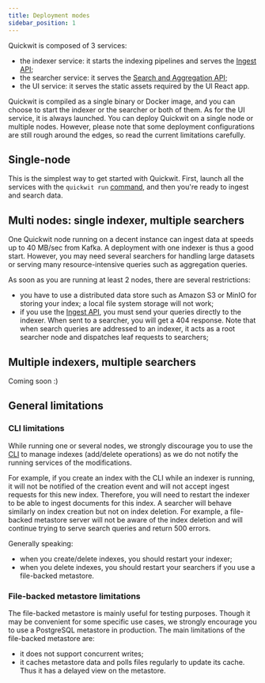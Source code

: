 ```yaml
---
title: Deployment modes
sidebar_position: 1
---
```


Quickwit is composed of 3 services:
- the indexer service: it starts the indexing pipelines and serves the [Ingest API](../reference/rest-api.md);
- the searcher service: it serves the [Search and Aggregation API](../reference/rest-api.md);
- the UI service: it serves the static assets required by the UI React app.

Quickwit is compiled as a single binary or Docker image, and you can choose to start the indexer or the searcher or both of them. As for the UI service, it is always launched.
You can deploy Quickwit on a single node or multiple nodes. However, please note that some deployment configurations are still rough around the edges, so read the current limitations carefully.

## Single-node

This is the simplest way to get started with Quickwit. First, launch all the services with the `quickwit run` [command](../reference/cli.md), and then you're ready to ingest and search data.

## Multi nodes: single indexer, multiple searchers

One Quickwit node running on a decent instance can ingest data at speeds up to 40 MB/sec from Kafka. A deployment with one indexer is thus a good start. However, you may need several searchers for handling large datasets or serving many resource-intensive queries such as aggregation queries.

As soon as you are running at least 2 nodes, there are several restrictions:
- you have to use a distributed data store such as Amazon S3 or MinIO for storing your index; a local file system storage will not work;
- if you use the [Ingest API](../reference/rest-api.md), you must send your queries directly to the indexer. When sent to a searcher, you will get a 404 response. Note that when search queries are addressed to an indexer, it acts as a root searcher node and dispatches leaf requests to searchers;

## Multiple indexers, multiple searchers

Coming soon :)

## General limitations
### CLI limitations

While running one or several nodes, we strongly discourage you to use the [CLI](../reference/cli.md) to manage indexes (add/delete operations) as we do not notify the running services of the modifications.

For example, if you create an index with the CLI while an indexer is running, it will not be notified of the creation event and will not accept ingest requests for this new index. Therefore, you will need to restart the indexer to be able to ingest documents for this index.
A searcher will behave similarly on index creation but not on index deletion. For example, a file-backed metastore server will not be aware of the index deletion and will continue trying to serve search queries and return 500 errors.

Generally speaking:
- when you create/delete indexes, you should restart your indexer;
- when you delete indexes, you should restart your searchers if you use a file-backed metastore.


### File-backed metastore limitations

The file-backed metastore is mainly useful for testing purposes. Though it may be convenient for some specific use cases, we strongly encourage you to use a PostgreSQL metastore in production.
The main limitations of the file-backed metastore are:
- it does not support concurrent writes;
- it caches metastore data and polls files regularly to update its cache. Thus it has a delayed view on the metastore.